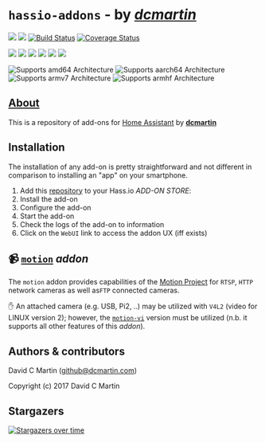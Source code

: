 # `hassio-addons` -  by _[**dcmartin**](http://www.dcmartin.com)_

![](https://img.shields.io/github/license/dcmartin/hassio-addons.svg?style=flat)
![](https://img.shields.io/github/release/dcmartin/hassio-addons.svg?style=flat)
[![Build Status](https://travis-ci.org/dcmartin/hassio-addons.svg?branch=master)](https://travis-ci.org/dcmartin/hassio-addons)
[![Coverage Status](https://coveralls.io/repos/github/dcmartin/hassio-addons/badge.svg?branch=master)](https://coveralls.io/github/dcmartin/hassio-addons?branch=master)

![](https://img.shields.io/github/repo-size/dcmartin/hassio-addons.svg?style=flat)
![](https://img.shields.io/github/last-commit/dcmartin/hassio-addons.svg?style=flat)
![](https://img.shields.io/github/commit-activity/w/dcmartin/hassio-addons.svg?style=flat)
![](https://img.shields.io/github/contributors/dcmartin/hassio-addons.svg?style=flat)
![](https://img.shields.io/github/issues/dcmartin/hassio-addons.svg?style=flat)
![](https://img.shields.io/github/tag/dcmartin/hassio-addons.svg?style=flat)

![Supports amd64 Architecture][amd64-shield]
![Supports aarch64 Architecture][arm64-shield]
![Supports armv7 Architecture][armv7-shield]
![Supports armhf Architecture][armhf-shield]

[arm64-shield]: https://img.shields.io/badge/aarch64-yes-green.svg
[amd64-shield]: https://img.shields.io/badge/amd64-yes-green.svg
[armhf-shield]: https://img.shields.io/badge/armhf-yes-green.svg
[armv7-shield]: https://img.shields.io/badge/armv7-yes-green.svg

## [About](STATUS.md)

This is a repository of add-ons for [Home Assistant](http://home-assistant.io)  by [**dcmartin**](http://www.dcmartin.com)

## Installation

The installation of any add-on is pretty straightforward and not different in
comparison to installing an "app" on your smartphone.

1. Add this [repository][thisrepo] to your Hass.io _ADD-ON STORE_: 
1. Install the add-on 
1. Configure the add-on 
1. Start the add-on
1. Check the logs of the add-on to information
1. Click on the `WebUI` link to access the addon UX (iff exists)

## &#128249; [`motion`](motion/README.md) _addon_
The `motion` addon provides capabilities of the [Motion Project](https://motion-project.github.io/ ) for `RTSP`, `HTTP` network cameras as well as`FTP` connected cameras.

&#9995; An attached camera (e.g. USB, Pi2, ..) may be utilized with `V4L2` (video for LINUX version 2); however, the [`motion-vi`](motion-vi/README.md) version must be utilized (n.b. it supports all other features of this _addon_).

## Authors & contributors

David C Martin (github@dcmartin.com)

Copyright (c) 2017 David C Martin

[open-horizon]: https://github.com/open-horizon

[commits-shield]: https://img.shields.io/github/commit-activity/y/hassio-addons/addon-motion.svg
[commits]: https://github.com/dcmartin/hassio-addons/addon-motion/commits/master
[contributors]: https://github.com/dcmartin/hassio-addons/addon-motion/graphs/contributors
[discord-shield]: https://img.shields.io/discord/330944238910963714.svg
[discord]: https://discord.gg/c5DvZ4e
[forum-shield]: https://img.shields.io/badge/community-forum-brightgreen.svg
[forum]: https://community.home-assistant.io/t/repository-community-hass-io-add-ons/24705?u=frenck
[frenck]: https://github.com/frenck
[dcmartin]: https://github.com/dcmartin
[keepchangelog]: http://keepachangelog.com/en/1.0.0/
[license-shield]: https://img.shields.io/github/license/hassio-addons/addon-motion.svg
[maintenance-shield]: https://img.shields.io/maintenance/yes/2018.svg
[project-stage-shield]: https://img.shields.io/badge/project%20stage-production%20ready-brightgreen.svg
[reddit]: https://reddit.com/r/homeassistant
[releases-shield]: https://img.shields.io/github/release/hassio-addons/addon-motion.svg
[releases]: https://github.com/dcmartin/hassio-addons/addon-motion/releases
[repository]: https://github.com/dcmartin/hassio-addons/repository
[semver]: http://semver.org/spec/v2.0.0.html
[homeassistantio]: https://www.home-assistant.io/
[hassio-install]: https://www.home-assistant.io/hassio/installation/
[openhorizon-git]: https://github.com/open-horizon/
[motion-url]: https://motion-project.github.io/ 
[intu-url]: https://github.com/watson-intu
[thisrepo]: https://github.com/dcmartin/hassio-addons


## Stargazers
[![Stargazers over time](https://starchart.cc/dcmartin/hassio-addons.svg)](https://starchart.cc/dcmartin/hassio-addons)

